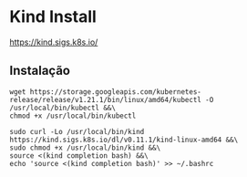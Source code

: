 # Kind Install

https://kind.sigs.k8s.io/

## Instalação

    wget https://storage.googleapis.com/kubernetes-release/release/v1.21.1/bin/linux/amd64/kubectl -O /usr/local/bin/kubectl &&\
    chmod +x /usr/local/bin/kubectl

    sudo curl -Lo /usr/local/bin/kind https://kind.sigs.k8s.io/dl/v0.11.1/kind-linux-amd64 &&\
    sudo chmod +x /usr/local/bin/kind &&\
    source <(kind completion bash) &&\
    echo 'source <(kind completion bash)' >> ~/.bashrc
